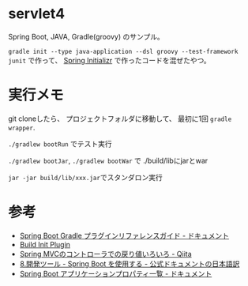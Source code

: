 # servlet4

Spring Boot, JAVA, Gradle(groovy) のサンプル。

`gradle init --type java-application --dsl groovy --test-framework junit`
で作って、
[Spring Initializr](https://start.spring.io/)
で作ったコードを混ぜたやつ。


# 実行メモ

git cloneしたら、
プロジェクトフォルダに移動して、
最初に1回 `gradle wrapper`.

`./gradlew bootRun` でテスト実行

`./gradlew bootJar`, `./gradlew bootWar` で ./build/libにjarとwar

`jar -jar build/lib/xxx.jar`でスタンダロン実行


# 参考

- [Spring Boot Gradle プラグインリファレンスガイド - ドキュメント](https://spring.pleiades.io/spring-boot/docs/current/gradle-plugin/reference/html/)
- [Build Init Plugin](https://docs.gradle.org/current/userguide/build_init_plugin.html)
- [Spring MVCのコントローラでの戻り値いろいろ - Qiita](https://qiita.com/tag1216/items/3680b92cf96eb5a170f0)
- [8.開発ツール - Spring Boot を使用する - 公式ドキュメントの日本語訳](https://spring.pleiades.io/spring-boot/docs/current/reference/html/using-spring-boot.html#using-boot-devtools)
- [Spring Boot アプリケーションプロパティ一覧 - ドキュメント](https://spring.pleiades.io/spring-boot/docs/current/reference/html/appendix-application-properties.html)
